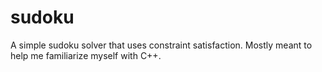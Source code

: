 # sudoku
A simple sudoku solver that uses constraint satisfaction. Mostly meant to help me familiarize myself with C++.
